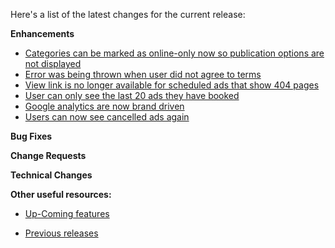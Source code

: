 Here's a list of the latest changes for the current release:

**Enhancements**

- [Categories can be marked as online-only now so publication options are not displayed](https://trello.com/c/7P6SKdl6/293-categories-for-online-only-booking)
- [Error was being thrown when user did not agree to terms](https://trello.com/c/3Cj6S9m0/307-confirmation-page-throws-error-when-not-confirming-details-and-t-c-s)
- [View link is no longer available for scheduled ads that show 404 pages](https://trello.com/c/DTrDJyQx/308-view-link-should-not-appear-in-my-ads-that-are-scheduled-only-for-current-ads)
- [User can only see the last 20 ads they have booked](https://trello.com/c/9Ro2w3Vz/312-limit-the-number-of-ads-user-can-see-in-my-ads-page)
- [Google analytics are now brand driven](https://trello.com/c/zMKg4lAx/313-google-analytics-driven-by-brands)
- [Users can now see cancelled ads again](https://trello.com/c/zSPXylOh/314-bring-back-the-cancelled-ads-to-account-area-so-users-can-at-least-re-use-as-template)

**Bug Fixes**   

**Change Requests**

**Technical Changes**

**Other useful resources:**

- [Up-Coming features](https://trello.com/b/Ht5NWhN2/betterclassifieds)

- [Previous releases](https://trello.com/b/0Vb4VWMF/betterclassifieds-2-0)
